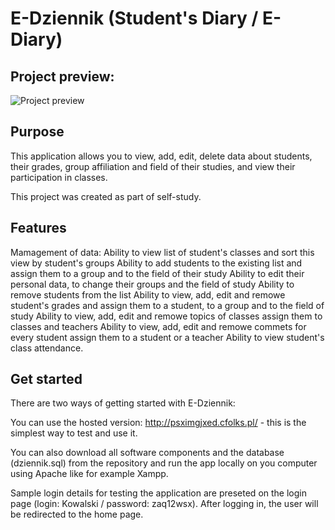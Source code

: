 # E-Dziennik (Student's Diary / E-Diary)

## Project preview:

![Project preview](https://media.giphy.com/media/nl0CW1RmUN61hCLXfb/giphy.gif)

## Purpose
This application allows you to view, add, edit, delete data about students, their grades, group affiliation and field of their studies, and view their participation in classes. 

This project was created as part of self-study.

## Features
Mamagement of data:
Ability to view list of student's classes and sort this view by student's groups
Ability to add students to the existing list and assign them to a group and to the field of their study
Ability to edit their personal data, to change their groups and the field of study
Ability to remove students from the list
Ability to view, add, edit and remowe student's grades and assign them to a student, to a group and to the field of study
Ability to view, add, edit and remowe topics of classes assign them to classes and teachers
Ability to view, add, edit and remowe commets for every student assign them to a student or a teacher
Ability to view student's class attendance.

## Get started
There are two ways of getting started with E-Dziennik:

You can use the hosted version: http://psximgjxed.cfolks.pl/ - this is the simplest way to test and use it.

You can also download all software components and the database (dziennik.sql) from the repository and run the app locally on you computer using Apache like for example Xampp.

Sample login details for testing the application are preseted on the login page (login: Kowalski / password: zaq12wsx). After logging in, the user will be redirected to the home page.
